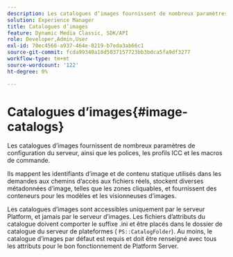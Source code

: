```yaml
---
description: Les catalogues d’images fournissent de nombreux paramètres de configuration du serveur, ainsi que les polices, les profils ICC et les macros de commande.
solution: Experience Manager
title: Catalogues d’images
feature: Dynamic Media Classic, SDK/API
role: Developer,Admin,User
exl-id: 70ec4566-a937-464e-8219-b7eda3ab66c1
source-git-commit: fcda99340a18d5037157723bb3bdca5fa9df3277
workflow-type: tm+mt
source-wordcount: '122'
ht-degree: 0%

---
```


# Catalogues d’images{#image-catalogs}

Les catalogues d’images fournissent de nombreux paramètres de configuration du serveur, ainsi que les polices, les profils ICC et les macros de commande.

Ils mappent les identifiants d’image et de contenu statique utilisés dans les demandes aux chemins d’accès aux fichiers réels, stockent diverses métadonnées d’image, telles que les zones cliquables, et fournissent des conteneurs pour les modèles et les visionneuses d’images.

Les catalogues d’images sont accessibles uniquement par le serveur Platform, et jamais par le serveur d’images. Les fichiers d’attributs du catalogue doivent comporter le suffixe .ini et être placés dans le dossier de catalogue du serveur de plateformes ( `PS::CatalogFolder`). Au moins, le catalogue d’images par défaut est requis et doit être renseigné avec tous les attributs pour le bon fonctionnement de Platform Server.
